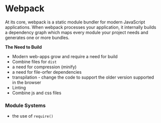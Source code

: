 # Webpack
At its core, webpack is a static module bundler for modern JavaScript applications. When webpack processes your application, it internally builds a dependency graph which maps every module your project needs and generates one or more bundles.

**The Need to Build**
- Modern web-apps grow and require a need for build
- Combine files for `dist`
- a need for compression (minify)
- a need for file-orfer dependencies
- transpilation - change the code to support the older version supported in the browser
- Linting
- Combine js and css files

### Module Systems
- the use of `require()`

